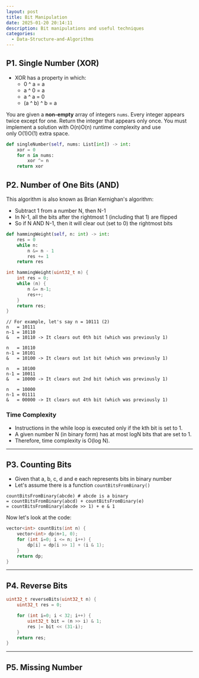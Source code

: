 ```yaml
---
layout: post
title: Bit Manipulation
date: 2025-01-20 20:14:11
description: Bit manipulations and useful techniques
categories:
  - Data-Structure-and-Algorithms
---
```

## P1. Single Number (XOR)

- XOR has a property in which:
	- 0 ^ a = a
	- a ^ 0 = a
	- a ^ a = 0
	- (a ^ b) ^ b = a

You are given a **non-empty** array of integers `nums`. Every integer appears twice except for one.
Return the integer that appears only once.
You must implement a solution with O(n)O(n) runtime complexity and use only O(1)O(1) extra space.

```python
def singleNumber(self, nums: List[int]) -> int:
	xor = 0
	for n in nums:
		xor ^= n
	return xor
```

## P2. Number of One Bits (AND)

This algorithm is also known as Brian Kernighan's algorithm:
- Subtract 1 from a number N, then N-1
- In N-1, all the bits after the rightmost 1 (including that 1) are flipped
- So if N AND N-1, then it will clear out (set to 0) the rightmost bits


```python
def hammingWeight(self, n: int) -> int:
	res = 0
	while n:
		n &= n - 1
		res += 1
	return res
```

```C++
int hammingWeight(uint32_t n) {
	int res = 0;
	while (n) {
		n &= n-1;
		res++;
	}
	return res;
}
```

```
// For example, let's say n = 10111 (2)
n   = 10111
n-1 = 10110
&   = 10110 -> It clears out 0th bit (which was previously 1)

n   = 10110
n-1 = 10101
&   = 10100 -> It clears out 1st bit (which was previously 1)

n   = 10100
n-1 = 10011
&   = 10000 -> It clears out 2nd bit (which was previously 1)

n   = 10000
n-1 = 01111
&   = 00000 -> It clears out 4th bit (which was previously 1)
```

### Time Complexity

- Instructions in the while loop is executed only if the kth bit is set to 1.
- A given number N (in binary form) has at most logN bits that are set to 1.
- Therefore, time complexity is O(log N).


---
## P3. Counting Bits

- Given that a, b, c, d and e each represents bits in binary number
- Let's assume there is a function `countBitsFromBinary()`

```
countBitsFromBinary(abcde) # abcde is a binary
= countBitsFromBinary(abcd) + countBitsFromBinary(e)
= countBitsFromBinary(abcde >> 1) + e & 1
```

Now let's look at the code:

```c++
vector<int> countBits(int n) {
	vector<int> dp(n+1, 0);
	for (int i=0; i <= n; i++) {
		dp[i] = dp[i >> 1] + (i & 1);
	}
	return dp;
}
```


---

## P4. Reverse Bits

```C++
uint32_t reverseBits(uint32_t n) {
	uint32_t res = 0;

	for (int i=0; i < 32; i++) {
		uint32_t bit = (n >> i) & 1;
		res |= bit << (31-i);
	}
	return res;
}
```


---
## P5. Missing Number

